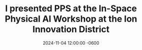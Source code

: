 ---
title: "I presented PPS at the In-Space Physical AI Workshop at the Ion Innovation District"
date: 2024-11-04 12:00:00 -0600
---